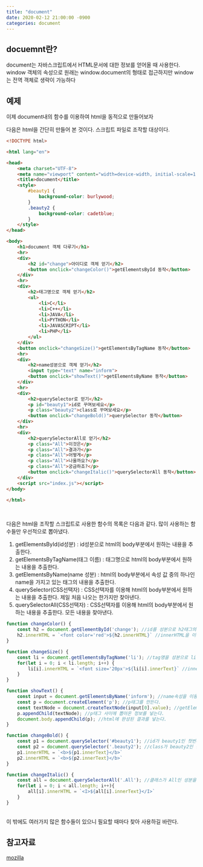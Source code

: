 ```yaml
---
title: "document"
date: 2020-02-12 21:00:00 -0900
categories: document
---
```


## docuemnt란?
document는 자바스크립트에서 HTML문서에 대한 정보를 얻어올 때 사용한다. window 객체의 속성으로 원래는 window.document의 형태로 접근하지만 window는 전역 객체로 생략이 가능하다

## 예제
이제 document내의 함수를 이용하여 html을 동적으로 만들어보자

다음은 html을 간단히 만들어 본 것이다. 스크립트 파일로 조작할 대상이다.
```html
<!DOCTYPE html>

<html lang="en">

<head>
    <meta charset="UTF-8">
    <meta name="viewport" content="width=device-width, initial-scale=1.0">
    <title>document</title>
    <style>
        #beauty1 {
            background-color: burlywood;
        }
        .beauty2 {
            background-color: cadetblue;
        }
    </style>
</head>

<body>
    <h1>document 객체 다루기</h1>
    <hr>
    <div>
        <h2 id="change">아이디로 객체 얻기</h2>
        <button onclick="changeColor()">getElementsById 동작</button>
    </div>
    <hr>
    <div>
        <h2>태그명으로 객체 얻기</h2>
        <ul>
            <li>C</li>
            <li>C++</li>
            <li>JAVA</li>
            <li>PYTHON</li>
            <li>JAVASCRIPT</li>
            <li>PHP</li>
        </ul>
    </div>
    <button onclick="changeSize()">getElementsByTagName 동작</button>
    <hr>
    <div>
        <h2>name성분으로 객체 얻기</h2>
        <input type="text" name="inform">
        <button onclick="showText()">getElementsByName 동작</button>
    </div>
    <hr>
    <div>
        <h2>querySelector로 얻기</h2>
        <p id="beauty1">id로 꾸며보세요</p>
        <p class="beauty2">class로 꾸며보세요</p>
        <button onclick="changeBold()">querySelector 동작</button>
    </div>
    <hr>
    <div>
        <h2>querySelectorAll로 얻기</h2>
        <p class="All">이것은</p>
        <p class="All">결과가</p>
        <p class="All">어떻게</p>
        <p class="All">나올까요?</p>
        <p class="All">궁금하죠?</p>
        <button onclick="changeItalic()">querySelectorAll 동작</button>
    </div>
    <script src="index.js"></script>
</body>

</html>

```
<br>

다음은 html을 조작할 스크립트로 사용한 함수의 목록은 다음과 같다. 많이 사용하는 함수들만 우선적으로 뽑아냈다.
1. getElementsById(id성분) : id성분으로 html의 body부분에서 원하는 내용을 추출한다.
2. getElementsByTagName(태그 이름) : 태그명으로 html의 body부분에서 원하는 내용을 추출한다.
3. getElementsByName(name 성분) : html의 body부분에서 속성 값 중의 하나인 name을 가지고 있는 태그의 내용을 추출한다.
4. querySelector(CSS선택자) : CSS선택자를 이용해 html의 body부분에서 원하는 내용을 추출한다. 제일 처음 나오는 한가지만 찾아낸다.
5. querySelectorAll(CSS선택자) : CSS선택자를 이용해 html의 body부분에서 원하는 내용을 추출한다. 모든 내용을 찾아낸다.

```javascript
function changeColor() {
    const h2 = document.getElementById('change'); //id를 성분으로 h2태그의 정보를 뽑아온다.
    h2.innerHTML = `<font color='red'>${h2.innerHTML}` //innerHTML을 이용하여 h2태그로 삽입된 정보를 빼온다. html 내용을 변경한다.
}

function changeSize() {
    const li = document.getElementsByTagName('li'); //tag명을 성분으로 li태그의 정보를 뽑아온다. 결과는 배열로 저장된다.
    for(let i = 0; i < li.length; i++) {
        li[i].innerHTML = `<font size='20px'>${li[i].innerText}` //innerHTML와 innerText를 이용하여 삽입된 정보를 빼온다.
    }
}

function showText() {
    const input = document.getElementsByName('inform'); //name속성을 이용하여 input태그의 정보를 뽑아온다. 결과는 배열로 저장된다.
    const p = document.createElement('p'); //p태그를 만든다.
    const textNode = document.createTextNode(input[0].value); //getElementsByName으로 뽑아온 정보에서 입력한 내용을 뽑아와 string으로 만든다.
    p.appendChild(textNode); //p태그 사이에 뽑아온 정보를 넣는다.
    document.body.appendChild(p); //html에 완성된 결과를 넣는다.
}

function changeBold() {
    const p1 = document.querySelector('#beauty1'); //id가 beauty1인 첫번째 요소를 선택
    const p2 = document.querySelector('.beauty2'); //class가 beauty2인 첫번째 요소를 선택
    p1.innerHTML = `<b>${p1.innerText}</b>`
    p2.innerHTML = `<b>${p2.innerText}</b>`
}

function changeItalic() {
    const all = document.querySelectorAll('.All'); //클래스가 All인 성분을 모두 찾는다. 결과는 배열롤 저장된다.
    for(let i = 0; i < all.length; i++){
        all[i].innerHTML = `<I>${all[i].innerText}</I>`
    }
}
```
<br>
이 밖에도 여러가지 많은 함수들이 있으니 필요할 때마다 찾아 사용하길 바란다.

## 참고자료
[mozilla]('https://developer.mozilla.org/ko/docs/Web/API/Document')
